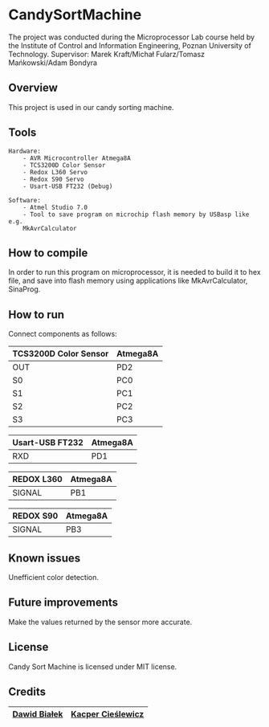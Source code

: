 # CandySortMachine
The project was conducted during the Microprocessor Lab course held by the Institute of Control and Information Engineering, Poznan University of Technology.
Supervisor: Marek Kraft/Michał Fularz/Tomasz Mańkowski/Adam Bondyra

## Overview
This project is used in our candy sorting machine.
## Tools
    Hardware:
        - AVR Microcontroller Atmega8A
        - TCS3200D Color Sensor
        - Redox L360 Servo
        - Redox S90 Servo
        - Usart-USB FT232 (Debug)

    Software:
        - Atmel Studio 7.0
        - Tool to save program on microchip flash memory by USBasp like e.g.
        MkAvrCalculator
## How to compile
In order to run this program on microprocessor, it is needed to build it to hex file, and save into flash memory using applications like MkAvrCalculator, SinaProg.
## How to run
Connect components as follows:
	
|TCS3200D Color Sensor|Atmega8A|
| ----- | ----- |
|OUT|PD2|
|S0|PC0|
|S1|PC1|
|S2|PC2|
|S3|PC3|

|Usart-USB FT232|Atmega8A|
| ----- | ----- |
|RXD|PD1|

|REDOX L360|Atmega8A|
| ----- | ----- |
|SIGNAL|PB1|

|REDOX S90|Atmega8A|
| ----- | ----- |
|SIGNAL|PB3|

## Known issues
Unefficient color detection.
## Future improvements
Make the values returned by the sensor more accurate.
## License
Candy Sort Machine is licensed under MIT license.
## Credits
| [Dawid Białek](https://github.com/DawidBialek)| [Kacper Cieślewicz](https://github.com/KacperCieslewicz)|
| ------ | ------ |
